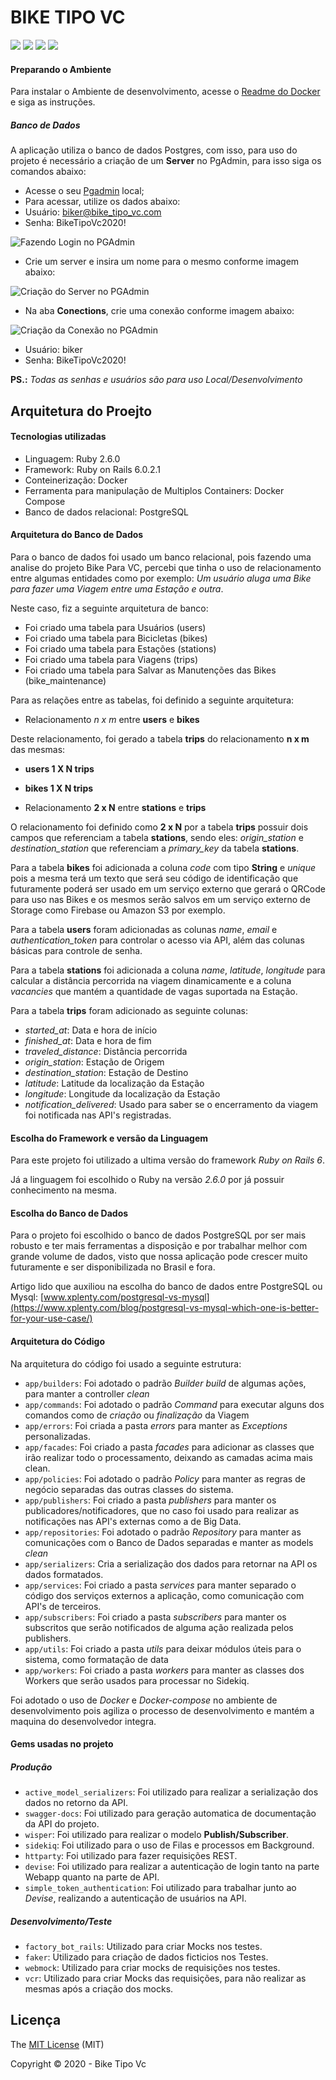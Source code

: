 # BIKE TIPO VC

<img src="https://img.shields.io/static/v1?label=COVERAGE&message=100&color=green&style=for-the-badge"/> <img src="https://img.shields.io/static/v1?label=Licese&message=MIT&color=blue&style=for-the-badge"/> <img src="https://img.shields.io/static/v1?label=Ruby&message=2.6.6&color=red&style=for-the-badge&logo=RUBY"/> <img src="https://img.shields.io/static/v1?label=Ruby%20on%20Rails&message=6.0.0&color=red&style=for-the-badge&logo=Ruby"/>

#### Preparando o Ambiente

Para instalar o Ambiente de desenvolvimento, acesse o [Readme do Docker](docker/README.md) e siga as instruções.

##### Banco de Dados

A aplicação utiliza o banco de dados Postgres, com isso, para uso do projeto é necessário 
a criação de um **Server** no PgAdmin, para isso siga os comandos abaixo:

* Acesse o seu [Pgadmin](http://localhost:16543) local;
* Para acessar, utilize os dados abaixo:
* Usuário: biker@bike_tipo_vc.com
* Senha: BikeTipoVc2020!

![Fazendo Login no PGAdmin](https://firebasestorage.googleapis.com/v0/b/images-d10d2.appspot.com/o/login.png?alt=media&token=0ef3e323-fcbd-4d32-9304-17fa37b1dd10)

* Crie um server e insira um nome para o mesmo conforme imagem abaixo:

![Criação do Server no PGAdmin](https://firebasestorage.googleapis.com/v0/b/images-d10d2.appspot.com/o/configure_server.png?alt=media&token=3ddc49c1-c1b7-4885-a1bd-d6bba227185b)

* Na aba **Conections**, crie uma conexão conforme imagem abaixo:

![Criação da Conexão no PGAdmin](https://firebasestorage.googleapis.com/v0/b/images-d10d2.appspot.com/o/configure_connections.png?alt=media&token=5d612567-60f9-455c-b294-2d9ca39355df)

* Usuário: biker
* Senha: BikeTipoVc2020!

**PS.:** *Todas as senhas e usuários são para uso Local/Desenvolvimento*

## Arquitetura do Proejto

#### Tecnologias utilizadas

- Linguagem: Ruby 2.6.0
- Framework: Ruby on Rails 6.0.2.1
- Conteinerização: Docker
- Ferramenta para manipulação de Multiplos Containers: Docker Compose
- Banco de dados relacional: PostgreSQL

#### Arquitetura do Banco de Dados

Para o banco de dados foi usado um banco relacional, pois fazendo uma analise do 
projeto Bike Para VC, percebi que tinha o uso de relacionamento entre algumas entidades
como por exemplo: *Um usuário aluga uma Bike para fazer uma Viagem entre uma Estação e outra*.

Neste caso, fiz a seguinte arquitetura de banco:

- Foi criado uma tabela para Usuários (users)
- Foi criado uma tabela para Bicicletas (bikes)
- Foi criado uma tabela para Estações (stations)
- Foi criado uma tabela para Viagens (trips)
- Foi criado uma tabela para Salvar as Manutenções das Bikes (bike_maintenance)

Para as relações entre as tabelas, foi definido a seguinte arquitetura:

- Relacionamento *n x m* entre **users** e **bikes**

Deste relacionamento, foi gerado a tabela **trips** do relacionamento **n x m** das mesmas:
 
 - **users 1 X N trips**
 - **bikes 1 X N trips**
 
- Relacionamento **2 x N** entre **stations** e **trips**

O relacionamento foi definido como **2 x N** por a tabela **trips** possuir dois campos que
referenciam a tabela **stations**, sendo eles: *origin_station* e *destination_station* que 
referenciam a *primary_key* da tabela **stations**.

Para a tabela **bikes** foi adicionada a coluna *code* com tipo **String** e *unique* pois
a mesma terá um texto que será seu código de identificação que futuramente poderá ser usado
em um serviço externo que gerará o QRCode para uso nas Bikes e os mesmos serão salvos em um
serviço externo de Storage como Firebase ou Amazon S3 por exemplo.

Para a tabela **users** foram adicionadas as colunas *name*, *email* e *authentication_token* para controlar o acesso via 
API, além das colunas básicas para controle de senha.  

Para a tabela **stations** foi adicionada a coluna *name*, *latitude*, *longitude* para calcular a distância percorrida
na viagem dinamicamente e a coluna *vacancies* que mantém a quantidade de vagas suportada na Estação.

Para a tabela **trips** foram adicionado as seguinte colunas:
 - *started_at*: Data e hora de início
 - *finished_at*: Data e hora de fim
 - *traveled_distance*: Distância percorrida
 - *origin_station*: Estação de Origem
 - *destination_station*: Estação de Destino
 - *latitude*: Latitude da localização da Estação
 - *longitude*: Longitude da localização da Estação
 - *notification_delivered*: Usado para saber se o encerramento da viagem foi notificada nas API's registradas.
 
#### Escolha do Framework e versão da Linguagem

Para este projeto foi utilizado a ultima versão do framework *Ruby on Rails 6*.

Já a linguagem foi escolhido o Ruby na versão *2.6.0* por já possuir conhecimento na mesma.

#### Escolha do Banco de Dados

Para o projeto foi escolhido o banco de dados PostgreSQL por ser mais robusto e ter mais
ferramentas a disposição e por trabalhar melhor com grande volume de dados, visto que nossa
aplicação pode crescer muito futuramente e ser disponibilizada no Brasil e fora.

Artigo lido que auxiliou na escolha do banco de dados entre PostgreSQL ou Mysql: [www.xplenty.com/postgresql-vs-mysql](https://www.xplenty.com/blog/postgresql-vs-mysql-which-one-is-better-for-your-use-case/)

#### Arquitetura do Código

Na arquitetura do código foi usado a seguinte estrutura:

* `app/builders`: Foi adotado o padrão *Builder* *build* de algumas ações, para manter a controller *clean*
* `app/commands`: Foi adotado o padrão *Command* para executar alguns dos comandos como de *criação* ou *finalização* da Viagem
* `app/errors`: Foi criada a pasta *errors* para manter as *Exceptions* personalizadas.
* `app/facades`: Foi criado a pasta *facades* para adicionar as classes que irão realizar todo o processamento, deixando as camadas acima mais clean.
* `app/policies`: Foi adotado o padrão *Policy* para manter as regras de negócio separadas das outras classes do sistema.
* `app/publishers`: Foi criado a pasta *publishers* para manter os publicadores/notificadores, que no caso foi usado para realizar as notificações nas API's externas como a de Big Data.
* `app/repositories`: Foi adotado o padrão *Repository* para manter as comunicações com o Banco de Dados separadas e manter as models *clean*
* `app/serializers`: Cria a serialização dos dados para retornar na API os dados formatados.
* `app/services`: Foi criado a pasta *services* para manter separado o código dos serviços externos a aplicação, como comunicação com API's de terceiros.
* `app/subscribers`: Foi criado a pasta *subscribers* para manter os subscritos que serão notificados de alguma ação realizada pelos publishers.
* `app/utils`: Foi criado a pasta *utils* para deixar módulos úteis para o sistema, como formatação de data 
* `app/workers`: Foi criado a pasta *workers* para manter as classes dos Workers que serão usados para processar no Sidekiq.

Foi adotado o uso de *Docker* e *Docker-compose* no ambiente de desenvolvimento pois agiliza o processo de desenvolvimento
e mantém a maquina do desenvolvedor integra.

#### Gems usadas no projeto

##### Produção

* `active_model_serializers`: Foi utilizado para realizar a serialização dos dados no retorno da API.
* `swagger-docs`: Foi utilizado para geração automatica de documentação da API do projeto.
* `wisper`: Foi utilizado para realizar o modelo **Publish/Subscriber**.
* `sidekiq`: Foi utilizado para o uso de Filas e processos em Background.
* `httparty`: Foi utilizado para fazer requisições REST.
* `devise`: Foi utilizado para realizar a autenticação de login tanto na parte Webapp quanto na parte de API.
* `simple_token_authentication`: Foi utilizado para trabalhar junto ao *Devise*, realizando a autenticação de usuários na API.

##### Desenvolvimento/Teste

* `factory_bot_rails`: Utilizado para criar Mocks nos testes.
* `faker`: Utilizado para criação de dados ficticios nos Testes.
* `webmock`: Utilizado para criar mocks de requisições nos testes.
* `vcr`: Utilizado para criar Mocks das requisições, para não realizar as mesmas após a criação dos mocks.

## Licença

The [MIT License]() (MIT)

Copyright :copyright: 2020 - Bike Tipo Vc
